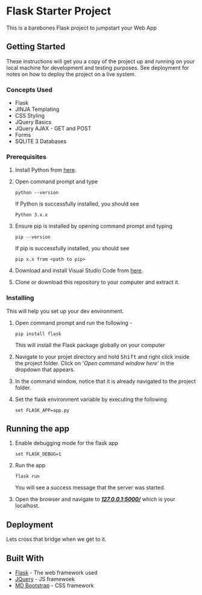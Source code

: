 # Flask Starter Project

This is a barebones Flask project to jumpstart your Web App

## Getting Started

These instructions will get you a copy of the project up and running on your local machine for development and testing purposes. See deployment for notes on how to deploy the project on a live system.

### Concepts Used

- Flask 
- JINJA Templating
- CSS Styling
- JQuery Basics
- JQuery AJAX - GET and POST
- Forms
- SQLITE 3 Databases

### Prerequisites

1. Install Python from [here](https://www.python.org/downloads/).

2. Open command prompt and type 
    ```
    python --version 
    ```

    If Python is successfully installed, you should see
    ```
    Python 3.x.x
    ```
3. Ensure pip is installed by opening command prompt and typing

    ```
    pip --version
    ```
    If pip is successfully installed, you should see
    ```
    pip x.x from <path to pip>
    ```

4. Download and install Visual Studio Code from [here](https://code.visualstudio.com/).
5. Clone or download this repository to your computer and extract it.

### Installing

This will help you set up your dev environment.

1. Open command prompt and run the following - 
    ```
    pip install flask
    ```
    This will install the Flask package globally on your computer

2. Navigate to your projet directory and hold <kbd>Shift</kbd> and right click inside the project folder. Click on '<i>Open command window here'</i> in the dropdown that appears.

3. In the command window, notice that it is already navigated to the project folder.
4. Set the flask environment variable by executing the following
    ```
    set FLASK_APP=app.py
    ```



## Running the app
1. Enable debugging mode for the flask app
    ```
    set FLASK_DEBUG=1
    ```
2. Run the app
    ```
    flask run
    ```
    You will see a success message that the server was started.

3. Open the browser and navigate to <strong><i>[127.0.0.1:5000/](127.0.0.1:5000/)</i></strong> which is your localhost.


## Deployment

Lets cross that bridge when we get to it.

## Built With

* [Flask](http://flask.pocoo.org/) - The web framework used
* [JQuery](https://jquery.com/) - JS framewoek
* [MD Bootstrap](https://mdbootstrap.com/) - CSS framework

